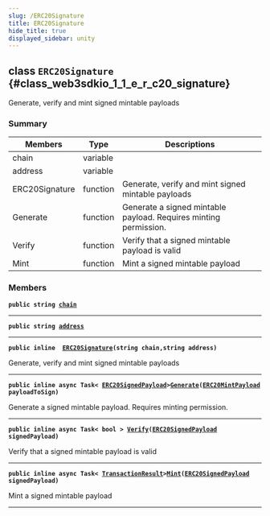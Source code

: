 ```yaml
---
slug: /ERC20Signature
title: ERC20Signature
hide_title: true
displayed_sidebar: unity
---
```


## class `ERC20Signature` {#class_web3sdkio_1_1_e_r_c20_signature}

Generate, verify and mint signed mintable payloads

### Summary

| Members | Type | Descriptions |
| ------- | ---- | ------------ |
| chain | variable |  |
| address | variable |  |
| ERC20Signature | function | Generate, verify and mint signed mintable payloads |
| Generate | function | Generate a signed mintable payload. Requires minting permission. |
| Verify | function | Verify that a signed mintable payload is valid |
| Mint | function | Mint a signed mintable payload |

### Members

**`public string `[`chain`](#class_web3sdkio_1_1_e_r_c20_signature_1a964d83026c0e31fae6e0aa7185961979)**

---

**`public string `[`address`](#class_web3sdkio_1_1_e_r_c20_signature_1a8ae1de35466564c98935fc953224bcca)**

---

**`public inline  `[`ERC20Signature`](#class_web3sdkio_1_1_e_r_c20_signature_1aef4a97765de1b84d286a67aeb2de584a)`(string chain,string address)`**

Generate, verify and mint signed mintable payloads

---

**`public inline async Task< `[`ERC20SignedPayload`](docs/unity/ERC20SignedPayload.md#struct_web3sdkio_1_1_e_r_c20_signed_payload)` > `[`Generate`](#class_web3sdkio_1_1_e_r_c20_signature_1aa52e5be7ae05b4426963bd14457a7b65)`(`[`ERC20MintPayload`](docs/unity/ERC20MintPayload.md#class_web3sdkio_1_1_e_r_c20_mint_payload)` payloadToSign)`**

Generate a signed mintable payload. Requires minting permission.

---

**`public inline async Task< bool > `[`Verify`](#class_web3sdkio_1_1_e_r_c20_signature_1afe9d849bba0d6afb1541ca183c2017b2)`(`[`ERC20SignedPayload`](docs/unity/ERC20SignedPayload.md#struct_web3sdkio_1_1_e_r_c20_signed_payload)` signedPayload)`**

Verify that a signed mintable payload is valid

---

**`public inline async Task< `[`TransactionResult`](docs/unity/TransactionResult.md#class_web3sdkio_1_1_transaction_result)` > `[`Mint`](#class_web3sdkio_1_1_e_r_c20_signature_1a63464c4c5c2cacd9d14cf82b118a2171)`(`[`ERC20SignedPayload`](docs/unity/ERC20SignedPayload.md#struct_web3sdkio_1_1_e_r_c20_signed_payload)` signedPayload)`**

Mint a signed mintable payload

---

